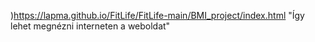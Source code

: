 )https://lapma.github.io/FitLife/FitLife-main/BMI_project/index.html
"Így lehet megnézni interneten a weboldat"

